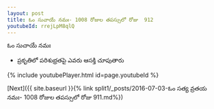 ```yaml
---
layout: post
title: ఓం సుచాయే నమః- 1008 రోజుల తపస్సులో రోజు  912
youtubeId: rrejLpM8qlQ
---
```

 
 
 ఓం సుచాయే నమః  
 
 -  ప్రకృతిలో పరిశుభ్రతపై ఎవరు ఆసక్తి చూపుతారు 
 
  
 
  
 
 
 
 
 
 


{% include youtubePlayer.html id=page.youtubeId %}
 
[Next]({{ site.baseurl }}{% link  split1/_posts/2016-07-03-ఓం సత్య వ్రతయ నమః- 1008 రోజుల తపస్సులో రోజు  911.md%})
 
